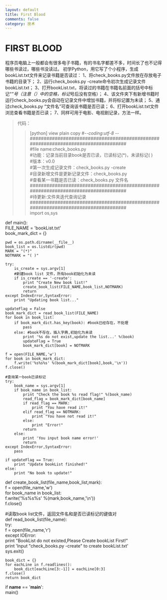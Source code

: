 ```yaml
---
layout: default
title: First Blood
comments: false
category: 技术
---
```



# FIRST BLOOD

程序员电脑上一般都会有很多电子书籍，有的书名字都差不多，时间长了也不记得哪些书读过，哪些书没读过。
初学Python，用它写了个小程序，生成bookList.txt文件来记录书籍是否读过：
1、将check_books.py文件放在存放电子书籍的目录下；
2、运行check_books.py -create命令初次生成记录文件bookList.txt；
3、打开bookList.txt，将读过的书籍在书籍名前面的括号中标记“*”号（注意（）中的空格，标记*号后没有空格）；
4、该文件夹下有新增书籍时运行check_books.py会自动在记录文件中增加书籍，并将标记置为未读；
5、通过check_books.py “文件名”可查询该书籍是否已读；
6、打开bookList.txt文件浏览查看书籍是否已读；
7、同样可用于电影、电视剧记录，方法一样。
>代码：
>>[python] view plain copy
#-*-coding:utf-8 -*-  
##################################################################################  
#file name:check_books.py  
#功能：记录当前目录book是否已读，已读标记(*)，未读标记( )  
#版本：v0.0  
#第一次生成记录文件：check_books.py -create  
#目录新增文件是更新记录文件：check_books.py  
#查看某一书籍是否已读：check_books.py 文件名  
##################################################################################  
#待更新:文件夹迭代查询记录  
##################################################################################  
>import os,sys  
  
def main():  
    FILE_NAME = 'bookList.txt'  
    book_mark_dict = {}  
  
    pwd = os.path.dirname(__file__)  
    book_list = os.listdir(pwd)  
    MARK = "(*)"  
    NOTMARK = "( )"  
  
    try:  
        is_create = sys.argv[1]  
        #新建book list 文件，所有book初始化为未读  
        if is_create == '-create':  
            print "Create New book list!"  
            create_book_list(FILE_NAME,book_list,NOTMARK)  
            return  
    except IndexError,SyntaxError:    
        print "Updating book list..."  
  
    updateFlag = False  
    book_mark_dict = read_book_list(FILE_NAME)  
    for book in book_list:  
        if book_mark_dict.has_key(book): #book已经存在，不处理  
            pass  
        else: #book不存在，插入字典,初始化为未读  
            print '%s do not exist,update the list...' %(book)  
            updateFlag = True  
            book_mark_dict[book] = NOTMARK  
  
    f = open(FILE_NAME,'w')  
    for book in book_mark_dict:  
        f.write('%s%s%s' %(book_mark_dict[book],book,'\n'))  
    f.close()  
  
    #查询某一book已读标记  
    try:  
        book_name = sys.argv[1]  
        if book_name in book_list:  
            print "Check the book %s read flag!" %(book_name)  
            read_flag = book_mark_dict[book_name]  
            if read_flag == MARK:  
                print "You have read it!"  
            elif read_flag == NOTMARK:  
                print "You have not read it!"  
            else:  
                print "Error!"  
            return   
        else:  
            print 'You input book name error!'  
            return  
    except IndexError,SyntaxError:  
        pass  
  
    if updateFlag == True:  
        print "Update bookList finished!"  
    else:  
        print "No book to update!"  
  
def create_book_list(file_name,book_list,mark):  
    f = open(file_name,'w')  
    for book_name in book_list:  
        f.write('%s%s%s' %(mark,book_name,'\n'))  
    f.close()  
  
#读取book list文件，返回文件名和是否已读标记的键值对  
def read_book_list(file_name):  
    try:  
        f = open(file_name,'r')  
    except IOError:  
        print "BookList do not existed,Please Create bookList First!"  
        print 'Input "check_books.py -create" to create bookList.txt'  
        sys.exit()  
      
    book_dict = {}  
    for eachLine in f.readlines():  
        book_dict[eachLine[3:-1]] = eachLine[0:3]  
    f.close()  
    return book_dict  
  
if __name__ == '__main__':  
    main()  
